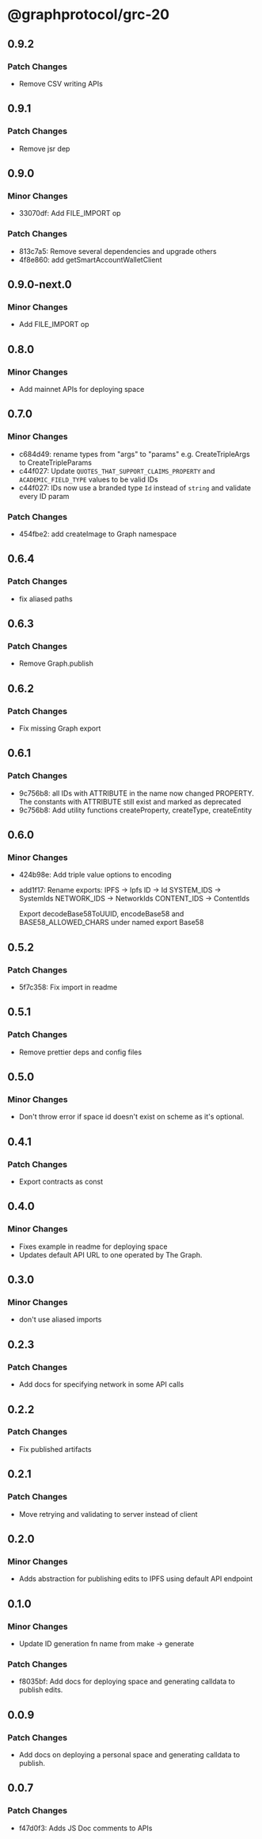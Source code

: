 # @graphprotocol/grc-20

## 0.9.2

### Patch Changes

- Remove CSV writing APIs

## 0.9.1

### Patch Changes

- Remove jsr dep

## 0.9.0

### Minor Changes

- 33070df: Add FILE_IMPORT op

### Patch Changes

- 813c7a5: Remove several dependencies and upgrade others
- 4f8e860: add getSmartAccountWalletClient

## 0.9.0-next.0

### Minor Changes

- Add FILE_IMPORT op

## 0.8.0

### Minor Changes

- Add mainnet APIs for deploying space

## 0.7.0

### Minor Changes

- c684d49: rename types from "args" to "params" e.g. CreateTripleArgs to CreateTripleParams
- c44f027: Update `QUOTES_THAT_SUPPORT_CLAIMS_PROPERTY` and `ACADEMIC_FIELD_TYPE` values to be valid IDs
- c44f027: IDs now use a branded type `Id` instead of `string` and validate every ID param

### Patch Changes

- 454fbe2: add createImage to Graph namespace

## 0.6.4

### Patch Changes

- fix aliased paths

## 0.6.3

### Patch Changes

- Remove Graph.publish

## 0.6.2

### Patch Changes

- Fix missing Graph export

## 0.6.1

### Patch Changes

- 9c756b8: all IDs with ATTRIBUTE in the name now changed PROPERTY. The constants with ATTRIBUTE still exist and marked as deprecated
- 9c756b8: Add utility functions createProperty, createType, createEntity

## 0.6.0

### Minor Changes

- 424b98e: Add triple value options to encoding
- add1f17: Rename exports:
  IPFS -> Ipfs
  ID -> Id
  SYSTEM_IDS -> SystemIds
  NETWORK_IDS -> NetworkIds
  CONTENT_IDS -> ContentIds

  Export decodeBase58ToUUID, encodeBase58 and BASE58_ALLOWED_CHARS under named export Base58

## 0.5.2

### Patch Changes

- 5f7c358: Fix import in readme

## 0.5.1

### Patch Changes

- Remove prettier deps and config files

## 0.5.0

### Minor Changes

- Don't throw error if space id doesn't exist on scheme as it's optional.

## 0.4.1

### Patch Changes

- Export contracts as const

## 0.4.0

### Minor Changes

- Fixes example in readme for deploying space
- Updates default API URL to one operated by The Graph.

## 0.3.0

### Minor Changes

- don't use aliased imports

## 0.2.3

### Patch Changes

- Add docs for specifying network in some API calls

## 0.2.2

### Patch Changes

- Fix published artifacts

## 0.2.1

### Patch Changes

- Move retrying and validating to server instead of client

## 0.2.0

### Minor Changes

- Adds abstraction for publishing edits to IPFS using default API endpoint

## 0.1.0

### Minor Changes

- Update ID generation fn name from make -> generate

### Patch Changes

- f8035bf: Add docs for deploying space and generating calldata to publish edits.

## 0.0.9

### Patch Changes

- Add docs on deploying a personal space and generating calldata to publish.

## 0.0.7

### Patch Changes

- f47d0f3: Adds JS Doc comments to APIs
